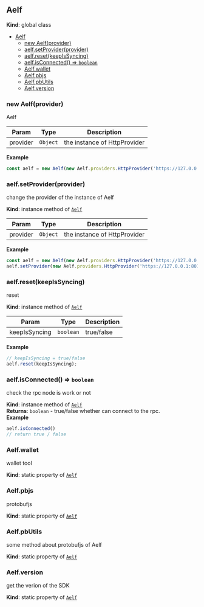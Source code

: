 <a name="Aelf"></a>

## Aelf
**Kind**: global class  

- [Aelf](#aelf)
  - [new Aelf(provider)](#new-aelfprovider)
  - [aelf.setProvider(provider)](#aelfsetproviderprovider)
  - [aelf.reset(keepIsSyncing)](#aelfresetkeepissyncing)
  - [aelf.isConnected() ⇒ <code>boolean</code>](#aelfisconnected-%E2%87%92-codebooleancode)
  - [Aelf.wallet](#aelfwallet)
  - [Aelf.pbjs](#aelfpbjs)
  - [Aelf.pbUtils](#aelfpbutils)
  - [Aelf.version](#aelfversion)

<a name="new_Aelf_new"></a>

### new Aelf(provider)
Aelf


| Param | Type | Description |
| --- | --- | --- |
| provider | <code>Object</code> | the instance of HttpProvider |

**Example**  
```js
const aelf = new Aelf(new Aelf.providers.HttpProvider('https://127.0.0.1:8000/chain'))
```
<a name="Aelf+setProvider"></a>

### aelf.setProvider(provider)
change the provider of the instance of Aelf

**Kind**: instance method of [<code>Aelf</code>](#Aelf)  

| Param | Type | Description |
| --- | --- | --- |
| provider | <code>Object</code> | the instance of HttpProvider |

**Example**  
```js
const aelf = new Aelf(new Aelf.providers.HttpProvider('https://127.0.0.1:8000/chain'));
aelf.setProvider(new Aelf.providers.HttpProvider('https://127.0.0.1:8010/chain'))
```
<a name="Aelf+reset"></a>

### aelf.reset(keepIsSyncing)
reset

**Kind**: instance method of [<code>Aelf</code>](#Aelf)  

| Param | Type | Description |
| --- | --- | --- |
| keepIsSyncing | <code>boolean</code> | true/false |

**Example**  
```js
// keepIsSyncing = true/false
aelf.reset(keepIsSyncing);
```
<a name="Aelf+isConnected"></a>

### aelf.isConnected() ⇒ <code>boolean</code>
check the rpc node is work or not

**Kind**: instance method of [<code>Aelf</code>](#Aelf)  
**Returns**: <code>boolean</code> - true/false whether can connect to the rpc.  
**Example**  
```js
aelf.isConnected()
// return true / false
```
<a name="Aelf.wallet"></a>

### Aelf.wallet
wallet tool

**Kind**: static property of [<code>Aelf</code>](#Aelf)  
<a name="Aelf.pbjs"></a>

### Aelf.pbjs
protobufjs

**Kind**: static property of [<code>Aelf</code>](#Aelf)  
<a name="Aelf.pbUtils"></a>

### Aelf.pbUtils
some method about protobufjs of Aelf

**Kind**: static property of [<code>Aelf</code>](#Aelf)  
<a name="Aelf.version"></a>

### Aelf.version
get the verion of the SDK

**Kind**: static property of [<code>Aelf</code>](#Aelf)  